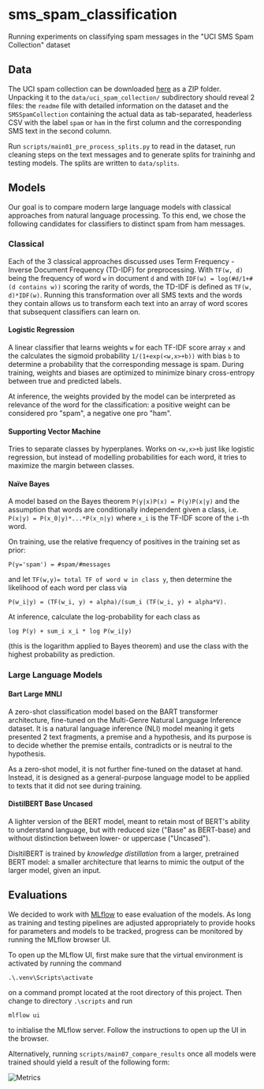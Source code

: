 # sms_spam_classification
Running experiments on classifying spam messages in the "UCI SMS Spam Collection" dataset

## Data

The UCI spam collection can be downloaded [here](https://archive.ics.uci.edu/dataset/228/sms+spam+collection) as a ZIP
folder. Unpacking it to the `data/uci_spam_collection/` subdirectory should reveal 2 files: the `readme` file with
detailed information on the dataset and the `SMSSpamCollection` containing the actual data as tab-separated, headerless 
CSV with the label `spam` or `ham` in the first column and the corresponding SMS text in the second column.

Run `scripts/main01_pre_process_splits.py` to read in the dataset, run cleaning steps on the text messages and to
generate splits for traininhg and testing models. The splits are written to `data/splits`.

## Models

Our goal is to compare modern large language models with classical approaches from natural language processing. To this
end, we chose the following candidates for classifiers to distinct spam from ham messages.

### Classical

Each of the 3 classical approaches discussed uses Term Frequency - Inverse Document Frequency (TD-IDF) for 
preprocessing. With `TF(w, d)` being the frequency of word `w` in document `d` and with 
`IDF(w) = log(#d/1+#(d contains w))` scoring the rarity of words, the TD-IDF is defined as `TF(w, d)*IDF(w)`. Running
this transformation over all SMS texts and the words they contain allows us to transform each text into an array of word
scores that subsequent classifiers can learn on.

#### Logistic Regression

A linear classifier that learns weights `w` for each TF-IDF score array `x` and the calculates the sigmoid probability
`1/(1+exp(<w,x>+b))` with bias `b` to determine a probability that the corresponding message is spam. During training,
weights and biases are optimized to minimize binary cross-entropy between true and predicted labels.

At inference, the weights provided by the model can be interpreted as relevance of the word for the classification:
a positive weight can be considered pro "spam", a negative one pro "ham".

#### Supporting Vector Machine

Tries to separate classes by hyperplanes. Works on `<w,x>+b` just like logistic regression, but instead of modelling
probabilities for each word, it tries to maximize the margin between classes.

#### Naïve Bayes

A model based on the Bayes theorem `P(y|x)P(x) = P(y)P(x|y)` and the assumption that words are conditionally independent
given a class, i.e. `P(x|y) = P(x_0|y)*...*P(x_n|y)` where `x_i` is the TF-IDF score of the `i`-th word.

On training, use the relative frequency of positives in the training set as prior:

`P(y='spam') = #spam/#messages`

and let `TF(w,y)= total TF of word w in class y`, then determine the likelihood of each word per class via

`P(w_i|y) = (TF(w_i, y) + alpha)/(sum_i (TF(w_i, y) + alpha*V).`

At inference, calculate the log-probability for each class as

`log P(y) + sum_i x_i * log P(w_i|y)`

(this is the logarithm applied to Bayes theorem) and use the class with the highest probability as prediction.

### Large Language Models

#### Bart Large MNLI

A zero-shot classification model based on the BART transformer architecture, fine-tuned on the Multi-Genre Natural
Language Inference dataset. It is a natural language inference (NLI) model meaning it gets presented 2 text fragments,
a premise and a hypothesis, and its purpose is to decide whether the premise entails, contradicts or is neutral to the
hypothesis.

As a zero-shot model, it is not further fine-tuned on the dataset at hand. Instead, it is designed as a general-purpose
language model to be applied to texts that it did not see during training.

#### DistilBERT Base Uncased

A lighter version of the BERT model, meant to retain most of BERT's ability to understand language, but with reduced
size ("Base" as BERT-base) and without distinction between lower- or uppercase ("Uncased").

DisltilBERT is trained by _knowledge distillation_ from a larger, pretrained BERT model: a smaller architecture that 
learns to mimic the output of the larger model, given an input.

## Evaluations

We decided to work with [MLflow](https://mlflow.org/) to ease evaluation of the models. As long as training and testing 
pipelines are adjusted appropriately to provide hooks for parameters and models to be tracked, progress can be
monitored by running the MLflow browser UI.

To open up the MLflow UI, first make sure that the virtual environment is activated by running the command

```.\.venv\Scripts\activate```

on a command prompt located at the root directory of this project. Then change to directory `.\scripts` and run

```mlflow ui```

to initialise the MLflow server. Follow the instructions to open up the UI in the browser.

Alternatively, running `scripts/main07_compare_results` once all models were trained should yield a result of the 
following form:

![Metrics](images/metrics.png)
